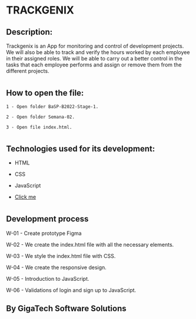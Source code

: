 # TRACKGENIX
## Description: 

Trackgenix is ​​an App for monitoring and control of development projects. We will also be able to track and verify the hours worked by each employee in their assigned roles.
We will be able to carry out a better control in the tasks that each employee performs and assign or remove them from the different projects.
#

## How to open the file: 

``` 
1 - Open folder BaSP-B2022-Stage-1.

2 - Open folder Semana-02.

3 - Open file index.html.
```
#

## Technologies used for its development:

- HTML

- CSS

- JavaScript

- [Click me](https://agusgatto8.github.io/BaSP-B2022-Etapa-1/Semana-04)
#

## Development process

W-01 - Create prototype Figma

W-02 - We create the index.html file with all the necessary elements.

W-03 - We style the index.html file with CSS.

W-04 - We create the responsive design.

W-05 - Introduction to JavaScript.

W-06 - Validations of login and sign up to JavaScript.

## By GigaTech Software Solutions




